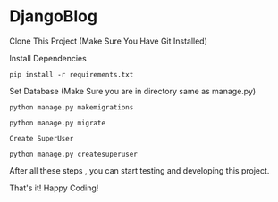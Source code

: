 # DjangoBlog

Clone This Project (Make Sure You Have Git Installed)


Install Dependencies

```pip install -r requirements.txt```

Set Database (Make Sure you are in directory same as manage.py)

```python manage.py makemigrations```

```python manage.py migrate```

```Create SuperUser```

```python manage.py createsuperuser```

After all these steps , you can start testing and developing this project.

That's it! Happy Coding!
